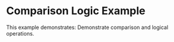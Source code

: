 # Comparison Logic Example

This example demonstrates: Demonstrate comparison and logical operations.

